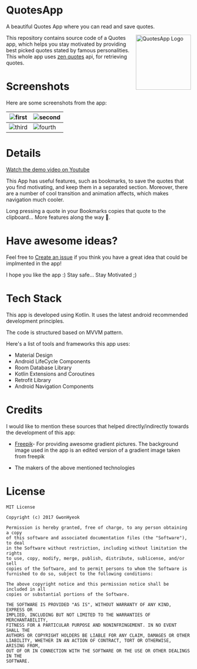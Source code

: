 # QuotesApp

A beautiful Quotes App where you can read and save quotes.

<img alt = "QuotesApp Logo" src="https://raw.githubusercontent.com/GouravKhunger/QuotesApp/main/images/logo.png" height="150px" width="150px" align="right"/>

This repository contains source code of a Quotes app, which helps you stay motivated by providing best picked quotes
stated by famous personalities. This whole app uses [zen quotes](https://zenquotes.io) api, for retrieving quotes.

# Screenshots
Here are some screenshots from the app:

| ![first](https://raw.githubusercontent.com/GouravKhunger/QuotesApp/main/images/one.png)   | ![second](https://raw.githubusercontent.com/GouravKhunger/QuotesApp/main/images/two.png)  |
|---------------------------------|---------------------------------|
| ![third](https://raw.githubusercontent.com/GouravKhunger/QuotesApp/main/images/three.png) | ![fourth](https://raw.githubusercontent.com/GouravKhunger/QuotesApp/main/images/four.png) |

# Details
[Watch the demo video on Youtube](https://youtu.be/9Kl6WDmTK8g)

This App has useful features, such as bookmarks, to save the quotes that you find motivating, and keep them in a
separated section. Moreover, there are a number of cool transition and animation affects, which makes navigation much
cooler.

Long pressing a quote in your Bookmarks copies that quote to the clipboard... More features along the way 🚀.

# Have awesome ideas?
Feel free to [Create an issue](https://github.com/GouravKhunger/QuotesApp/issues/new)
if you think you have a great idea that could be implmented in the app!

I hope you like the app :)
Stay safe... Stay Motivated ;)

# Tech Stack
This app is developed using Kotlin. It uses the latest android recommended development principles.

The code is structured based on MVVM pattern.

Here's a list of tools and frameworks this app uses:

- Material Design
- Android LifeCycle Components
- Room Database Library
- Kotlin Extensions and Coroutines
- Retrofit Library
- Android Navigation Components

# Credits
I would like to mention these sources that helped directly/indirectly towards
the development of this app:

- <a href="http://www.freepik.com">Freepik</a>- For providing awesome gradient pictures.
The background image used in the app is an edited version of a gradient image taken from freepik
  
- The makers of the above mentioned technologies

# License

```
MIT License

Copyright (c) 2017 GwonHyeok

Permission is hereby granted, free of charge, to any person obtaining a copy
of this software and associated documentation files (the "Software"), to deal
in the Software without restriction, including without limitation the rights
to use, copy, modify, merge, publish, distribute, sublicense, and/or sell
copies of the Software, and to permit persons to whom the Software is
furnished to do so, subject to the following conditions:

The above copyright notice and this permission notice shall be included in all
copies or substantial portions of the Software.

THE SOFTWARE IS PROVIDED "AS IS", WITHOUT WARRANTY OF ANY KIND, EXPRESS OR
IMPLIED, INCLUDING BUT NOT LIMITED TO THE WARRANTIES OF MERCHANTABILITY,
FITNESS FOR A PARTICULAR PURPOSE AND NONINFRINGEMENT. IN NO EVENT SHALL THE
AUTHORS OR COPYRIGHT HOLDERS BE LIABLE FOR ANY CLAIM, DAMAGES OR OTHER
LIABILITY, WHETHER IN AN ACTION OF CONTRACT, TORT OR OTHERWISE, ARISING FROM,
OUT OF OR IN CONNECTION WITH THE SOFTWARE OR THE USE OR OTHER DEALINGS IN THE
SOFTWARE.
```